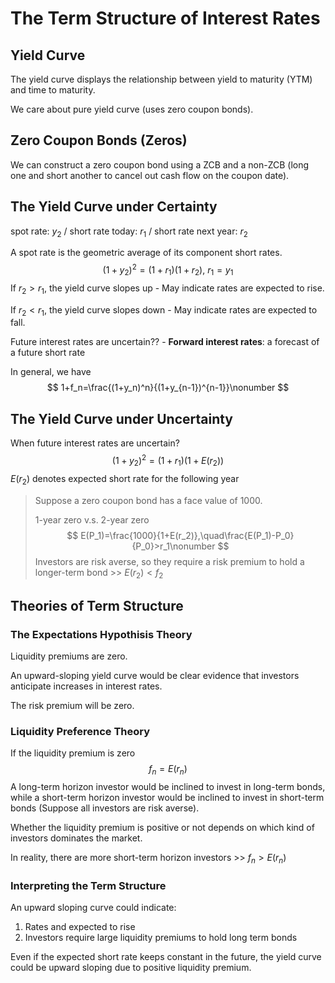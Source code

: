 # The Term Structure of Interest Rates

## Yield Curve

The yield curve displays the relationship between yield to maturity (YTM) and time to maturity.

We care about pure yield curve (uses zero coupon bonds).

## Zero Coupon Bonds (Zeros)

We can construct a zero coupon bond using a ZCB and a non-ZCB (long one and short another to cancel out cash flow on the coupon date).

## The Yield Curve under Certainty

spot rate: $y_2$ / short rate today: $r_1$ / short rate next year: $r_2$

A spot rate is the geometric average of its component short rates.
$$
(1+y_2)^2=(1+r_1)(1+r_2),\ r_1=y_1\nonumber
$$
If $r_2>r_1$, the yield curve slopes up - May indicate rates are expected to rise.

If $r_2<r_1$, the yield curve slopes down - May indicate rates are expected to fall.

Future interest rates are uncertain?? - **Forward interest rates**: a forecast of a future short rate

In general, we have
$$
1+f_n=\frac{(1+y_n)^n}{(1+y_{n-1})^{n-1}}\nonumber
$$

## The Yield Curve under Uncertainty

When future interest rates are uncertain?
$$
(1+y_2)^2=(1+r_1)(1+E(r_2))\nonumber
$$
$E(r_2)$ denotes expected short rate for the following year

> Suppose a zero coupon bond has a face value of 1000.
>
> 1-year zero v.s. 2-year zero
> $$
> E(P_1)=\frac{1000}{1+E(r_2)},\quad\frac{E(P_1)-P_0}{P_0}>r_1\nonumber
> $$
> Investors are risk averse, so they require a risk premium to hold a longer-term bond >> $E(r_2)<f_2$​

## Theories of Term Structure

### The Expectations Hypothisis Theory

Liquidity premiums are zero.

An upward-sloping yield curve would be clear evidence that investors anticipate increases in interest rates.

The risk premium will be zero.

### Liquidity Preference Theory

If the liquidity premium is zero
$$
f_n=E(r_n)\nonumber
$$
A long-term horizon investor would be inclined to invest in long-term bonds, while a short-term horizon investor would be inclined to invest in short-term bonds (Suppose all investors are risk averse).

Whether the liquidity premium is positive or not depends on which kind of investors dominates the market.

In reality, there are more short-term horizon investors >> $f_n>E(r_n)$​

### Interpreting the Term Structure

An upward sloping curve could indicate:

1. Rates and expected to rise
2. Investors require large liquidity premiums to hold long term bonds

Even if the expected short rate keeps constant in the future, the yield curve could be upward sloping due to positive liquidity premium.
